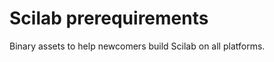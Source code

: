 Scilab prerequirements
======================

Binary assets to help newcomers build Scilab on all platforms.

